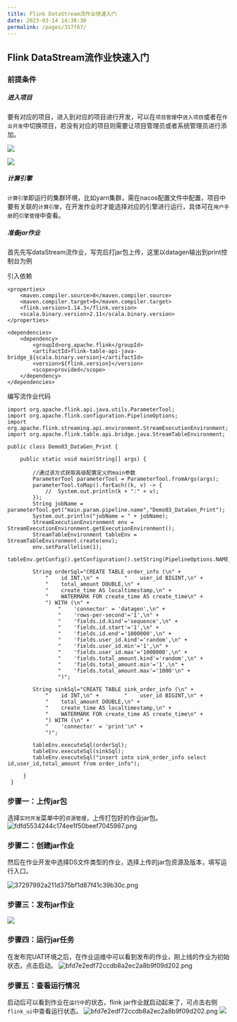 ```yaml
---
title: Flink DataStream流作业快速入门
date: 2023-03-14 14:38:30
permalink: /pages/317f67/
---
```

## Flink DataStream流作业快速入门
### 前提条件
##### **进入项目**

要有对应的项目，进入到对应的项目进行开发，可以在`项目管理`中`进入项目`或者在`作业开发`中切换项目，若没有对应的项目则需要让项目管理员或者系统管理员进行添加。

![](/chitu-sdp-website/docs/quickStart/进入项目.png)

![](/chitu-sdp-website/docs/quickStart/切换项目.png)


##### **计算引擎**

`计算引擎`即运行的集群环境，比如yarn集群，需在nacos配置文件中配置，项目中要有关联的`计算引擎`，在开发作业时才能选择对应的引擎进行运行，具体可在`用户手册`的`引擎管理`中查看。


##### **准备jar作业**

首先先写dataStream流作业，写完后打jar包上传，这里以datagen输出到print控制台为例



引入依赖

```
<properties>
    <maven.compiler.source>8</maven.compiler.source>
    <maven.compiler.target>8</maven.compiler.target>
    <flink.version>1.14.3</flink.version>
    <scala.binary.version>2.11</scala.binary.version>
</properties>

<dependencies>
    <dependency>
        <groupId>org.apache.flink</groupId>
        <artifactId>flink-table-api-java-bridge_${scala.binary.version}</artifactId>
        <version>${flink.version}</version>
        <scope>provided</scope>
    </dependency>
</dependencies>
```



编写流作业代码

```
import org.apache.flink.api.java.utils.ParameterTool;
import org.apache.flink.configuration.PipelineOptions;
import org.apache.flink.streaming.api.environment.StreamExecutionEnvironment;
import org.apache.flink.table.api.bridge.java.StreamTableEnvironment;

public class Demo03_DataGen_Print {

    public static void main(String[] args) {
    
        //通过该方式获取高级配置定义的main参数
        ParameterTool parameterTool = ParameterTool.fromArgs(args);
        parameterTool.toMap().forEach((k, v) -> {
            //  System.out.println(k + ":" + v);
        });
        String jobName = parameterTool.get("main.param.pipeline.name","Demo03_DataGen_Print");
        System.out.println("jobName = " + jobName);
        StreamExecutionEnvironment env = StreamExecutionEnvironment.getExecutionEnvironment();
        StreamTableEnvironment tableEnv = StreamTableEnvironment.create(env);
        env.setParallelism(1);
        tableEnv.getConfig().getConfiguration().setString(PipelineOptions.NAME,jobName);
        
        String orderSql="CREATE TABLE order_info (\n" +
            "    id INT,\n" +        "    user_id BIGINT,\n" +
            "    total_amount DOUBLE,\n" +
            "    create_time AS localtimestamp,\n" +
            "    WATERMARK FOR create_time AS create_time\n" +
            ") WITH (\n" +
                "    'connector' = 'datagen',\n" +
                "    'rows-per-second'='1',\n" +
                "    'fields.id.kind'='sequence',\n" +
                "    'fields.id.start'='1',\n" +
                "    'fields.id.end'='1000000',\n" +
                "    'fields.user_id.kind'='random',\n" +
                "    'fields.user_id.min'='1',\n" +
                "    'fields.user_id.max'='1000000',\n" +
                "    'fields.total_amount.kind'='random',\n" +
                "    'fields.total_amount.min'='1',\n" +
                "    'fields.total_amount.max'='1000'\n" +
                ")";
                
        String sinkSql="CREATE TABLE sink_order_info (\n" +
            "    id INT,\n" +        "    user_id BIGINT,\n" +
            "    total_amount DOUBLE,\n" +
            "    create_time AS localtimestamp,\n" +
            "    WATERMARK FOR create_time AS create_time\n" +
            ") WITH (\n" +
            "    'connector' = 'print'\n" +
            ")";
         
        tableEnv.executeSql(orderSql);
        tableEnv.executeSql(sinkSql);
        tableEnv.executeSql("insert into sink_order_info select id,user_id,total_amount from order_info");
        
     }
 }

```



### 步骤一：上传jar包

选择`实时开发`菜单中的`资源管理`，上传打包好的作业jar包。
![fdfd5534244c174ee1f50beef7045987.png](/chitu-sdp-website/docs/quickStart/上传jar.png)



### 步骤二：创建jar作业

然后在作业开发中选择DS文件类型的作业，选择上传的jar包资源及版本，填写运行入口。

![37297992a211d375bf1d87f41c39b30c.png](/chitu-sdp-website/docs/quickStart/新建jar作业.png)



### 步骤三：发布jar作业

![](/chitu-sdp-website/docs/quickStart/发布jar.png)



### 步骤四：运行jar任务
在发布完UAT环境之后，在作业运维中可以看到发布的作业，刚上线的作业为初始状态，点击启动。
![bfd7e2edf72ccdb8a2ec2a8b9f09d202.png](/chitu-sdp-website/docs/quickStart/运行jar.png)



### 步骤五：查看运行情况

启动后可以看到作业在`运行中`的状态，flink jar作业就启动起来了，可点击右侧`flink_ui`中查看运行状态。
![bfd7e2edf72ccdb8a2ec2a8b9f09d202.png](/chitu-sdp-website/docs/quickStart/运行中jar.png)
![](/chitu-sdp-website/docs/quickStart/jar_flink_ui.png)

